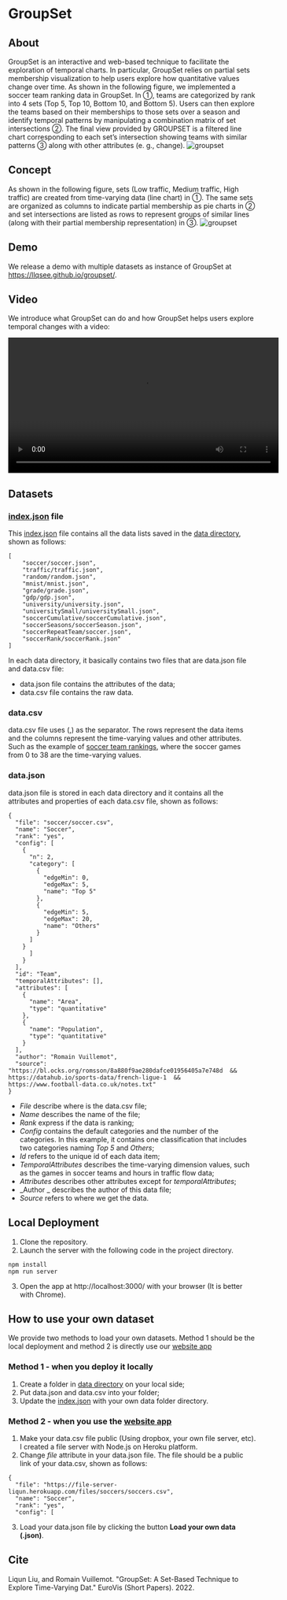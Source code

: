# GroupSet

## About
GroupSet is an interactive and web-based technique to facilitate the exploration of temporal charts. In particular, GroupSet relies on partial sets membership visualization to help users explore how quantitative values change over time. As shown in the following figure, we implemented a soccer team ranking data in GroupSet. In ①, teams are categorized by rank into 4 sets (Top 5, Top 10, Bottom 10, and Bottom 5). Users can then explore the teams based on their memberships to those sets over a season and identify temporal patterns by manipulating a combination matrix of set intersections ②. The final view provided by GROUPSET is a filtered line chart corresponding to each set’s intersection showing teams with similar patterns ③ along with other attributes (e. g., change).
![groupset](figures/teaser.png)

## Concept
As shown in the following figure, sets (Low traffic, Medium traffic, High traffic) are created from time-varying data (line chart) in ①. The same sets are organized as columns to indicate partial membership as pie charts in ② and set intersections are listed as rows to represent groups of similar lines (along with their partial membership representation) in ③.
![groupset](figures/concept.png)

## Demo
We release a demo with multiple datasets as instance of GroupSet at https://llqsee.github.io/groupset/.

## Video
We introduce what GroupSet can do and how GroupSet helps users explore temporal changes with a video:

<!-- at https://drive.google.com/file/d/1VL0wGmmFFe6mzHbN3gU4vzZBgpuBVbft/view?usp=sharing. -->

<video width="550" controls>
  <source src="video/video.mp4" type="video/mp4">
</video>

## Datasets

### [index.json](https://github.com/llqsee/groupset/blob/main/index.json) file
This [index.json](https://github.com/llqsee/groupset/blob/main/index.json) file contains all the data lists saved in the [data directory](https://github.com/llqsee/groupset/tree/main/data), shown as follows:

```
[
    "soccer/soccer.json",
    "traffic/traffic.json",
    "random/random.json",
    "mnist/mnist.json",
    "grade/grade.json",
    "gdp/gdp.json",
    "university/university.json",
    "universitySmall/universitySmall.json",
    "soccerCumulative/soccerCumulative.json",
    "soccerSeasons/soccerSeason.json",
    "soccerRepeatTeam/soccer.json",
    "soccerRank/soccerRank.json"
]
```


In each data directory, it basically contains two files that are data.json file and data.csv file:

- data.json file contains the attributes of the data;
- data.csv file contains the raw data.

### data.csv
data.csv file uses (,) as the separator. The rows represent the data items and the columns represent the time-varying values and other attributes. Such as the example of [soccer team rankings](https://github.com/llqsee/groupset/blob/main/data/soccer/soccer.csv), where the soccer games from 0 to 38 are the time-varying values. 

### data.json
data.json file is stored in each data directory and it contains all the attributes and properties of each data.csv file, shown as follows:

```
{
  "file": "soccer/soccer.csv",
  "name": "Soccer",
  "rank": "yes",
  "config": [
    {
      "n": 2,
      "category": [
        {
          "edgeMin": 0,
          "edgeMax": 5,
          "name": "Top 5"
        },
        {
          "edgeMin": 5,
          "edgeMax": 20,
          "name": "Others"
        }
      ]
    }
      ]
    }
  ],
  "id": "Team",
  "temporalAttributes": [],
  "attributes": [
    {
      "name": "Area",
      "type": "quantitative"
    },
    {
      "name": "Population",
      "type": "quantitative"
    }
  ],
  "author": "Romain Vuillemot",
  "source": "https://bl.ocks.org/romsson/8a880f9ae280dafce01956405a7e748d  && https://datahub.io/sports-data/french-ligue-1  && https://www.football-data.co.uk/notes.txt"
}
```

- _File_ describe where is the data.csv file;
- _Name_ describes the name of the file;
- _Rank_ express if the data is ranking;
- _Config_ contains the default categories and the number of the categories. In this example, it contains one classification that includes two categories naming _Top 5_ and _Others_;
- _Id_ refers to the unique id of each data item;
- _TemporalAttributes_ describes the time-varying dimension values, such as the games in soccer teams and hours in traffic flow data; 
- _Attributes_ describes other attributes except for _temporalAttributes_;
- _Author _ describes the author of this data file;
- _Source_ refers to where we get the data.

## Local Deployment
1. Clone the repository.
2. Launch the server with the following code in the project directory.
```
npm install
npm run server
```
3. Open the app at http://localhost:3000/ with your browser (It is better with Chrome).

## How to use your own dataset

We provide two methods to load your own datasets. Method 1 should be the local deployment and method 2 is directly use our [website app](https://llqsee.github.io/groupset/)

### Method 1 - when you deploy it locally
1. Create a folder in [data directory](https://github.com/llqsee/groupset/tree/main/data) on your local side;
2. Put data.json and data.csv into your folder;
3. Update the [index.json](https://github.com/llqsee/groupset/blob/main/index.json) with your own data folder directory.

### Method 2 - when you use the [website app](https://llqsee.github.io/groupset/)

1. Make your data.csv file public (Using dropbox, your own file server, etc). I created a file server with Node.js on Heroku platform. 
2. Change _file_ attribute in your data.json file. The file should be a public link of your data.csv, shown as follows:
```
{
  "file": "https://file-server-liqun.herokuapp.com/files/soccers/soccers.csv",
  "name": "Soccer",
  "rank": "yes",
  "config": [
```
3. Load your data.json file by clicking the button **Load your own data (.json)**. 

## Cite
Liqun Liu, and Romain Vuillemot. "GroupSet: A Set-Based Technique to Explore Time-Varying Dat." EuroVis (Short Papers). 2022.
